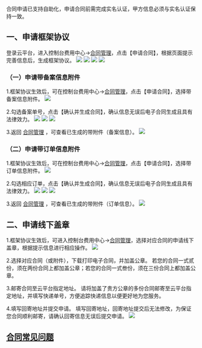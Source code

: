 合同申请已支持自助化，申请合同前需完成实名认证，甲方信息必须与实名认证保持一致。


## 一、申请框架协议

登录云平台，进入控制台费用中心->[合同管理](http://console.tcecqpoc.fsphere.cn/account/contract)，点击【申请合同】，根据页面提示完善信息后，生成框架协议。
![](http://imgcache.tcecqpoc.fsphere.cn/image/mc.qcloudimg.com/static/img/7b4058648527a8c6f590950e7fbf5582/image.png)
![](http://imgcache.tcecqpoc.fsphere.cn/image/mc.qcloudimg.com/static/img/ba62df349a9734f3a14d84217b4cdd3b/image.png)
![](http://imgcache.tcecqpoc.fsphere.cn/image/mc.qcloudimg.com/static/img/9e4a72b7c842238dc751657cbcd18d7e/image.png)
![](http://imgcache.tcecqpoc.fsphere.cn/image/mc.qcloudimg.com/static/img/f53b240da4252945074e1eb71a8be238/image.png)


### （一）申请带备案信息附件

1.框架协议生效后，可在控制台费用中心->[合同管理](http://console.tcecqpoc.fsphere.cn/account/contract)，点击【申请合同】，选择带备案信息附件。
![](http://imgcache.tcecqpoc.fsphere.cn/image/mc.qcloudimg.com/static/img/5c566d1178111b519abc02018c2ba9a3/image.png)

2.勾选备案单号，点击【确认并生成合同】，确认信息无误后电子合同生成且具有法律效力。
![](http://imgcache.tcecqpoc.fsphere.cn/image/mc.qcloudimg.com/static/img/5f8881b6e84800c67a82f325ce0583ca/image.png)
![](http://imgcache.tcecqpoc.fsphere.cn/image/mc.qcloudimg.com/static/img/264991ec074a8be6177dd8f3a5a7d10b/image.png)
![](http://imgcache.tcecqpoc.fsphere.cn/image/mc.qcloudimg.com/static/img/eb7991371208d4ea027b2b885d3f3c4a/image.png)

3.返回 [合同管理](http://console.tcecqpoc.fsphere.cn/account/contract) ，可查看已生成的带附件（备案信息）。
![](http://imgcache.tcecqpoc.fsphere.cn/image/mc.qcloudimg.com/static/img/dcb9dda898099c50f397465f6698635b/image.png)

### （二）申请带订单信息附件

1.框架协议生效后，可在控制台费用中心->[合同管理](http://console.tcecqpoc.fsphere.cn/account/contract)，点击【申请合同】，选择带订单信息附件。
![](http://imgcache.tcecqpoc.fsphere.cn/image/mc.qcloudimg.com/static/img/f27cfc4c02603e49c251014402460395/image.png)

2.勾选相应订单，点击【确认并生成合同】，确认信息无误后电子合同生成且具有法律效力。
![](http://imgcache.tcecqpoc.fsphere.cn/image/mc.qcloudimg.com/static/img/ebbf282deb228dbdd315e1d3198f0dbe/image.png)
![](http://imgcache.tcecqpoc.fsphere.cn/image/mc.qcloudimg.com/static/img/5a4cd233dc65763c0e75d62a7b4b551f/image.png)
![](http://imgcache.tcecqpoc.fsphere.cn/image/mc.qcloudimg.com/static/img/495a20fc79d7dd4253895daf7a53a47c/image.png)

3.返回 [合同管理](http://console.tcecqpoc.fsphere.cn/account/contract) ，可查看已生成的带附件（订单信息）。
![](http://imgcache.tcecqpoc.fsphere.cn/image/mc.qcloudimg.com/static/img/9355af16edbb3af82dabebc72f646528/image.png)

## 二、申请线下盖章

1.框架协议生效后，可进入控制台费用中心->[合同管理](http://console.tcecqpoc.fsphere.cn/account/contract)，选择对应合同的申请线下盖章，根据提示信息进行相应操作。
![](http://imgcache.tcecqpoc.fsphere.cn/image/mc.qcloudimg.com/static/img/18622008d2ce1e0bd87b8684516c144a/image.png)

2.选择对应合同（或附件），下载打印电子合同，并加盖公章。
若您的合同一式贰份，须在两份合同上都加盖公章；若您的合同一式叁份，须在三份合同上都加盖公章。

3.邮寄合同至云平台指定地址。
请将加盖了贵方公章的多份合同邮寄至云平台指定地址，并填写快递单号，方便追踪快递信息以便更好地为您服务。

4.填写回寄地址并提交申请。
填写回寄地址，回寄地址提交后无法修改，为保证您合同顺利邮寄，请确认回寄信息无误后提交申请。
![](http://imgcache.tcecqpoc.fsphere.cn/image/mc.qcloudimg.com/static/img/79c8d92f6b50e046db1c985ea44ef71f/image.png)


## [合同常见问题](/document/product/555/8863)

